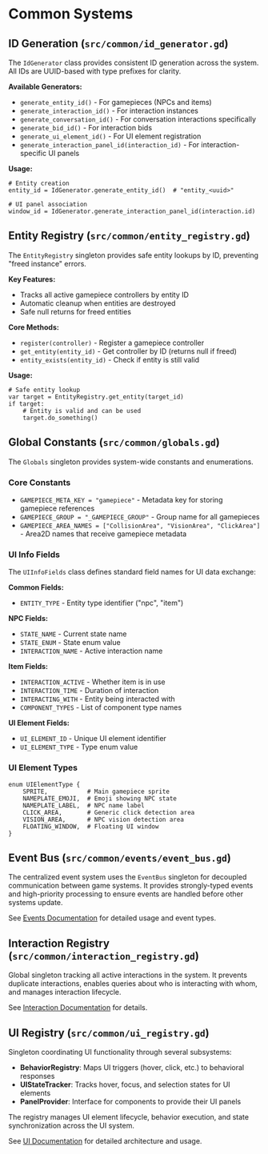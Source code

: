 # Common Systems

## ID Generation (`src/common/id_generator.gd`)

The `IdGenerator` class provides consistent ID generation across the system. All IDs are UUID-based with type prefixes for clarity.

**Available Generators:**
- `generate_entity_id()` - For gamepieces (NPCs and items)
- `generate_interaction_id()` - For interaction instances
- `generate_conversation_id()` - For conversation interactions specifically
- `generate_bid_id()` - For interaction bids
- `generate_ui_element_id()` - For UI element registration
- `generate_interaction_panel_id(interaction_id)` - For interaction-specific UI panels

**Usage:**
```gdscript
# Entity creation
entity_id = IdGenerator.generate_entity_id()  # "entity_<uuid>"

# UI panel association
window_id = IdGenerator.generate_interaction_panel_id(interaction.id)
```

## Entity Registry (`src/common/entity_registry.gd`)

The `EntityRegistry` singleton provides safe entity lookups by ID, preventing "freed instance" errors.

**Key Features:**
- Tracks all active gamepiece controllers by entity ID
- Automatic cleanup when entities are destroyed
- Safe null returns for freed entities

**Core Methods:**
- `register(controller)` - Register a gamepiece controller
- `get_entity(entity_id)` - Get controller by ID (returns null if freed)
- `entity_exists(entity_id)` - Check if entity is still valid

**Usage:**
```gdscript
# Safe entity lookup
var target = EntityRegistry.get_entity(target_id)
if target:
    # Entity is valid and can be used
    target.do_something()
```

## Global Constants (`src/common/globals.gd`)

The `Globals` singleton provides system-wide constants and enumerations.

### Core Constants
- `GAMEPIECE_META_KEY = "gamepiece"` - Metadata key for storing gamepiece references
- `GAMEPIECE_GROUP = "_GAMEPIECE_GROUP"` - Group name for all gamepieces
- `GAMEPIECE_AREA_NAMES = ["CollisionArea", "VisionArea", "ClickArea"]` - Area2D names that receive gamepiece metadata

### UI Info Fields
The `UIInfoFields` class defines standard field names for UI data exchange:

**Common Fields:**
- `ENTITY_TYPE` - Entity type identifier ("npc", "item")

**NPC Fields:**
- `STATE_NAME` - Current state name
- `STATE_ENUM` - State enum value
- `INTERACTION_NAME` - Active interaction name

**Item Fields:**
- `INTERACTION_ACTIVE` - Whether item is in use
- `INTERACTION_TIME` - Duration of interaction
- `INTERACTING_WITH` - Entity being interacted with
- `COMPONENT_TYPES` - List of component type names

**UI Element Fields:**
- `UI_ELEMENT_ID` - Unique UI element identifier
- `UI_ELEMENT_TYPE` - Type enum value

### UI Element Types
```gdscript
enum UIElementType {
    SPRITE,           # Main gamepiece sprite
    NAMEPLATE_EMOJI,  # Emoji showing NPC state
    NAMEPLATE_LABEL,  # NPC name label
    CLICK_AREA,       # Generic click detection area
    VISION_AREA,      # NPC vision detection area
    FLOATING_WINDOW,  # Floating UI window
}
```

## Event Bus (`src/common/events/event_bus.gd`)

The centralized event system uses the `EventBus` singleton for decoupled communication between game systems. It provides strongly-typed events and high-priority processing to ensure events are handled before other systems update.

See [Events Documentation](events.md) for detailed usage and event types.

## Interaction Registry (`src/common/interaction_registry.gd`)

Global singleton tracking all active interactions in the system. It prevents duplicate interactions, enables queries about who is interacting with whom, and manages interaction lifecycle.

See [Interaction Documentation](interaction.md) for details.

## UI Registry (`src/common/ui_registry.gd`)

Singleton coordinating UI functionality through several subsystems:

- **BehaviorRegistry**: Maps UI triggers (hover, click, etc.) to behavioral responses
- **UIStateTracker**: Tracks hover, focus, and selection states for UI elements
- **PanelProvider**: Interface for components to provide their UI panels

The registry manages UI element lifecycle, behavior execution, and state synchronization across the UI system.

See [UI Documentation](ui/README.md) for detailed architecture and usage.